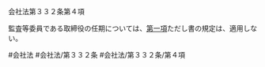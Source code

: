 会社法第３３２条第４項

監査等委員である取締役の任期については、[第一項](会社法＿＿＿＿第３３２条第１項)ただし書の規定は、適用しない。

#会社法
#会社法/第３３２条
#会社法/第３３２条/第４項
